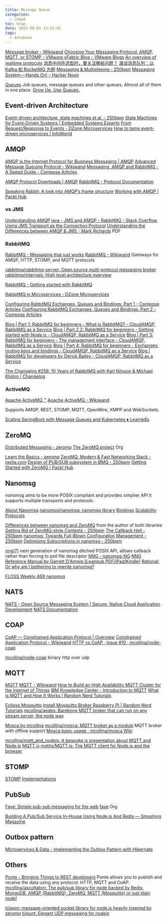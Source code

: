 ```yaml
---
title: Message Queue
categories:
  - compd
toc: true
date: 2015-08-03 13:21:02
tags:
  - database
---
```


[Message broker - Wikiwand](https://www.wikiwand.com/en/Message_broker)
[Choosing Your Messaging Protocol: AMQP, MQTT, or STOMP - VMware vFabric Blog - VMware Blogs](https://blogs.vmware.com/vfabric/2013/02/choosing-your-messaging-protocol-amqp-mqtt-or-stomp.html)
[An overview of realtime protocols](https://deepstreamhub.com/blog/an-overview-of-realtime-protocols/)
[消息中间件选型时，要关注哪些问题？](https://mp.weixin.qq.com/s?__biz=MzIwMzg1ODcwMw==&mid=2247487688&idx=1&sn=d1555109750b309a2d96ce3332e8a97b&chksm=96c9a6a8a1be2fbe8e1df2f2bb60a2bfea0e62aaec0633df928432ceed6438a724dd217624cd#rd)
[漫谈消息队列：以 Kafka 和 RocketMQ 为例](https://www.infoq.cn/article/s*RvY8D1jrNIsfOJylPE)
[Messaging & Multiplexing - 250bpm](http://250bpm.com/blog:18)
[Messaging System — Hands On! – Hacker Noon](https://hackernoon.com/messaging-system-hands-on-7dda1afded37)

[Queues](http://queues.io/) Job queues, message queues and other queues. Almost all of them in one place.
[Grow Up. Use Queues.](https://www.openmymind.net/Grow-Up-Use-Queues/)

## Event-driven Architecture

[Event-driven architecture, state machines et al. - 250bpm](http://250bpm.com/blog:25)
[State Machines for Event-Driven Systems | Embedded Systems Experts](http://www.barrgroup.com/Embedded-Systems/How-To/State-Machines-Event-Driven-Systems)
[From Request/Response to Events - DZone Microservices](https://dzone.com/articles/from-requestresponse-to-events)
[How to tame event-driven microservices | InfoWorld](https://www.infoworld.com/article/3391592/how-to-tame-event-driven-microservices.html)

## AMQP

[AMQP is the Internet Protocol for Business Messaging | AMQP](http://www.amqp.org/about/what)
[Advanced Message Queuing Protocol - Wikiwand](http://www.wikiwand.com/en/Advanced_Message_Queuing_Protocol)
[Messaging, AMQP and RabbitMQ - A Speed Guide - Compose Articles](https://www.compose.com/articles/messaging-amqp-and-rabbitmq-a-speed-guide/)

[AMQP Protocol Downloads | AMQP](http://www.amqp.org/resources/download)
[RabbitMQ - Protocol Documentation](https://www.rabbitmq.com/protocol.html)

[Speaking Rabbit: A look into AMQP’s frame structure](https://m.alphasights.com/speaking-rabbit-a-look-into-amqps-frame-structure-fbb81516b794)
[Working with AMQP | Packt Hub](https://hub.packtpub.com/working-amqp/)

### vs JMS

[Understanding AMQP](https://spring.io/understanding/AMQP)
[java - JMS and AMQP - RabbitMQ - Stack Overflow](https://stackoverflow.com/questions/15150133/jms-and-amqp-rabbitmq)
[Using JMS Transport as the Connection Protocol](https://docs.oracle.com/cd/E13222_01/wls/docs103/webserv_adv_rpc/jmstransport.html#wp244314)
[Understanding the Differences between AMQP & JMS - Mark Richards](http://www.wmrichards.com/amqp.pdf) PDF

### RabbitMQ

[RabbitMQ - Messaging that just works](http://www.rabbitmq.com/)
[RabbitMQ - Wikiwand](https://www.wikiwand.com/en/RabbitMQ)
Gateways for AMQP, HTTP, STOMP, and MQTT protocols

[rabbitmq/rabbitmq-server: Open source multi-protocol messaging broker](https://github.com/rabbitmq/rabbitmq-server)
[rabbitmq/internals: High level architecture overview](https://github.com/rabbitmq/internals)

[RabbitMQ - Getting started with RabbitMQ](http://www.rabbitmq.com/getstarted.html)

[RabbitMQ in Microservices - DZone Microservices](https://dzone.com/articles/rabbitmq-in-microservices)

[Configuring RabbitMQ Exchanges, Queues and Bindings: Part 1 - Compose Articles](https://www.compose.com/articles/configuring-rabbitmq-exchanges-queues-and-bindings-part-1/)
[Configuring RabbitMQ Exchanges, Queues and Bindings: Part 2 - Compose Articles](https://www.compose.com/articles/configuring-rabbitmq-exchanges-queues-and-bindings-part-2/)

[Blog | Part 1: RabbitMQ for beginners - What is RabbitMQ? - CloudAMQP, RabbitMQ as a Service](https://www.cloudamqp.com/blog/2015-05-18-part1-rabbitmq-for-beginners-what-is-rabbitmq.html)
[Blog | Part 2.2: RabbitMQ for beginners - Getting started with Node.js - CloudAMQP, RabbitMQ as a Service](https://www.cloudamqp.com/blog/2015-05-19-part2-2-rabbitmq-for-beginners_example-and-sample-code-node-js.html)
[Blog | Part 3: RabbitMQ for beginners - The management interface - CloudAMQP, RabbitMQ as a Service](https://www.cloudamqp.com/blog/2015-05-27-part3-rabbitmq-for-beginners_the-management-interface.html)
[Blog | Part 4: RabbitMQ for beginners - Exchanges, routing keys and bindings - CloudAMQP, RabbitMQ as a Service](https://www.cloudamqp.com/blog/2015-09-03-part4-rabbitmq-for-beginners-exchanges-routing-keys-bindings.html)
[Blog | RabbitMQ for developers by Derick Bailey - CloudAMQP, RabbitMQ as a Service](https://www.cloudamqp.com/blog/2015-07-03-rabbitmq-for-developers-by-derick-bailey.html)

[The Changelog #258: 10 Years of RabbitMQ with Karl Nilsson & Michael Klishin | Changelog](https://changelog.com/podcast/258)

### ActiveMQ

[Apache ActiveMQ ™](http://activemq.apache.org/)
[Apache ActiveMQ - Wikiwand](https://www.wikiwand.com/en/Apache_ActiveMQ)

Supports AMQP, REST, STOMP, MQTT, OpenWire, XMPP and WebSockets.

[Scaling SpringBoot with Message Queues and Kubernetes ♦︎ Learnk8s](https://learnk8s.io/blog/scaling-spring-boot-microservices/)

## ZeroMQ

[Distributed Messaging - zeromq](http://zeromq.org/)
[The ZeroMQ project](https://github.com/zeromq) Org

[Learn the Basics - zeromq](http://zeromq.org/intro:read-the-manual)
[ZeroMQ: Modern & Fast Networking Stack - igvita.com](https://www.igvita.com/2010/09/03/zeromq-modern-fast-networking-stack/)
[Design of PUB/SUB subsystem in ØMQ - 250bpm](http://250bpm.com/blog:39)
[Getting Started with ZeroMQ | Packt Hub](https://hub.packtpub.com/getting-started-zeromq/)

## Nanomsg

nanomsg aims to be more POSIX compliant and provides simplier API
It supports multiple transports and protocols.

[About Nanomsg](http://nanomsg.org/)
[nanomsg/nanomsg: nanomsg library](https://github.com/nanomsg/nanomsg)
[Bindings](https://nanomsg.org/documentation.html#bindings)
[Scalability Protocols](https://staysail.github.io/nng_presentation/nng_presentation.html)

[Differences between nanomsg and ZeroMQ](https://nanomsg.org/documentation-zeromq.html) from the author of both libraries
[Getting Rid of ZeroMQ-style Contexts - 250bpm](http://250bpm.com/blog:23)
[The Callback Hell - 250bpm](http://250bpm.com/blog:24)
[nanomsg: Towards Full-Blown Configuration Management - 250bpm](http://250bpm.com/blog:26)
[Optimising Subscriptions in nanomsg - 250bpm](http://250bpm.com/blog:19)

[nng(7)](https://nanomsg.github.io/nng/man/v0.2.0/nng.html) next generation of nanomsg
ditched POSIX API, allows callback rather than forcing to poll file descriptor
[NNG - nanomsg-NG](https://nanomsg.github.io/nng/)
[NNG Reference Manual by Garrett D'Amore [Leanpub PDF/iPad/Kindle]](https://leanpub.com/nngmanual)
[Rational: Or why am I bothering to rewrite nanomsg?](https://nanomsg.github.io/nng/RATIONALE.html)

[FLOSS Weekly 469 nanomsg](https://twit.tv/shows/floss-weekly/episodes/469)

## NATS

[NATS - Open Source Messaging System | Secure, Native Cloud Application Development](https://nats.io/)
[NATS Documentation](https://nats.io/documentation/)

## COAP

[CoAP — Constrained Application Protocol | Overview](http://coap.technology/)
[Constrained Application Protocol - Wikiwand](https://www.wikiwand.com/en/Constrained_Application_Protocol)
[HTTP vs CoAP · Issue #10 · mcollina/node-coap](https://github.com/mcollina/node-coap/issues/10)

[mcollina/node-coap](https://github.com/mcollina/node-coap) binary http over udp

## MQTT

[MQTT](http://mqtt.org/)
[MQTT - Wikiwand](http://www.wikiwand.com/en/MQTT)
[How to Build an High Availability MQTT Cluster for the Internet of Things](https://medium.com/@lelylan/how-to-build-an-high-availability-mqtt-cluster-for-the-internet-of-things-8011a06bd000)
[IBM Knowledge Center - Introduction to MQTT](https://www.ibm.com/support/knowledgecenter/SSFKSJ_7.5.0/com.ibm.mm.tc.doc/tc00000_.htm)
[What is MQTT and How It Works | Random Nerd Tutorials](https://randomnerdtutorials.com/what-is-mqtt-and-how-it-works/)

[Eclipse Mosquitto](https://mosquitto.org/)
[Install Mosquitto Broker Raspberry Pi | Random Nerd Tutorials](https://randomnerdtutorials.com/how-to-install-mosquitto-broker-on-raspberry-pi/)
[mcollina/aedes: Barebone MQTT broker that can run on any stream server, the node way](https://github.com/mcollina/aedes)

[Mosca by mcollina](http://www.mosca.io/)
[mcollina/mosca: MQTT broker as a module](https://github.com/mcollina/mosca) MQTT broker with offline support
[Mosca basic usage · mcollina/mosca Wiki](https://github.com/mcollina/mosca/wiki/Mosca-basic-usage)

[mcollina/mqtt_and_nodejs: A bespoke.js presentation about MQTT and Node.js](https://github.com/mcollina/mqtt_and_nodejs)
[MQTT.js](https://github.com/mqttjs)
[mqttjs/MQTT.js: The MQTT client for Node.js and the browser](https://github.com/mqttjs/MQTT.js)

## STOMP

[STOMP](https://stomp.github.io/)
[Implementations](https://stomp.github.io/implementations.html)

## PubSub

[Faye: Simple pub-sub messaging for the web](http://faye.jcoglan.com/)
[faye](https://github.com/faye) Org

[Building A Pub/Sub Service In-House Using Node.js And Redis — Smashing Magazine](https://www.smashingmagazine.com/2018/06/pub-sub-service-in-house-node-js-redis/)

## Outbox pattern

[Microservices & Data - Implementing the Outbox Pattern with Hibernate](https://thoughts-on-java.org/outbox-pattern-hibernate/)

## Others

[Ponte - Bringing Things to REST developers](http://eclipse.org/ponte/) Ponte allows you to publish and receive the data using any protocol: HTTP, MQTT and CoAP.
[mcollina/ascoltatori: The pub/sub library for node backed by Redis, MongoDB, AMQP (RabbitMQ), ZeroMQ, MQTT (Mosquitto) or just plain node!](https://github.com/mcollina/ascoltatori)

[tj/axon: message-oriented socket library for node.js heavily inspired by zeromq](https://github.com/tj/axon)
[tj/punt: Elegant UDP messaging for nodejs](https://github.com/tj/punt)
